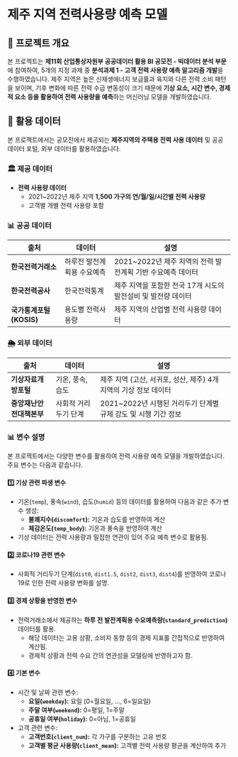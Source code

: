 # 제주 지역 전력사용량 예측 모델

## 📌 프로젝트 개요
본 프로젝트는 **제11회 산업통상자원부 공공데이터 활용 BI 공모전 - 빅데이터 분석 부문**에 참여하여, 5개의 지정 과제 중 **분석과제 1 - 고객 전력 사용량 예측 알고리즘 개발**을 수행하였습니다. 제주 지역은 높은 신재생에너지 보급률과 육지와 다른 전력 소비 패턴을 보이며, 기후 변화에 따른 전력 수급 변동성이 크기 때문에 **기상 요소, 시간 변수, 경제적 요소 등을 활용하여 전력 사용량을 예측**하는 머신러닝 모델을 개발하였습니다.


## 📂 활용 데이터
본 프로젝트에서는 공모전에서 제공되는 **제주지역의 주택용 전력 사용 데이터** 및 공공 데이터 포털, 외부 데이터를 활용하였습니다.

### 🏛 제공 데이터
- **전력 사용량 데이터**  
  - 2021~2022년 제주 지역 **1,500 가구의 연/월/일/시간별 전력 사용량**
  - 고객별 개별 전력 사용량 포함

### 📊 공공 데이터
| 출처 | 데이터 | 설명 |
|------|--------|------|
| **한국전력거래소** | 하루전 발전계획용 수요예측 | 2021~2022년 제주 지역의 전력 발전계획 기반 수요예측 데이터 |
| **한국전력공사** | 한국전력통계 | 제주 지역을 포함한 전국 17개 시도의 발전설비 및 발전량 데이터 |
| **국가통계포털 (KOSIS)** | 용도별 전력사용량 | 제주 지역의 산업별 전력 사용량 데이터 |

### 🌦 외부 데이터
| 출처 | 데이터 | 설명 |
|------|--------|------|
| **기상자료개방포털** | 기온, 풍속, 습도 | 제주 지역 (고산, 서귀포, 성산, 제주) 4개 지역의 기상 정보 데이터 |
| **중앙재난안전대책본부** | 사회적 거리두기 단계 | 2021~2022년 시행된 거리두기 단계별 규제 강도 및 시행 기간 정보 |

### 📊 변수 설명

본 프로젝트에서는 다양한 변수를 활용하여 전력 사용량 예측 모델을 개발하였습니다. 주요 변수는 다음과 같습니다.

#### 1️⃣ **기상 관련 파생 변수**
- 기온(`temp`), 풍속(`wind`), 습도(`humid`) 등의 데이터를 활용하여 다음과 같은 추가 변수 생성:
  - **불쾌지수(`discomfort`):** 기온과 습도를 반영하여 계산
  - **체감온도(`temp_body`):** 기온과 풍속을 반영하여 계산
- 기상 데이터는 전력 사용량과 밀접한 연관이 있어 주요 예측 변수로 활용됨.

#### 2️⃣ **코로나19 관련 변수**
- 사회적 거리두기 단계(`dist0`, `dist1.5`, `dist2`, `dist3`, `dist4`)를 반영하여 코로나19로 인한 전력 사용량 변화를 설명.

#### 3️⃣ **경제 상황을 반영한 변수**
- 전력거래소에서 제공하는 **하루 전 발전계획용 수요예측량(`standard_prediction`)** 데이터를 활용.
  - 해당 데이터는 고용 상황, 소비자 동향 등의 경제 지표를 간접적으로 반영하여 계산됨.
  - 경제적 상황과 전력 수요 간의 연관성을 모델링에 반영하고자 함.

#### 4️⃣ **기본 변수**
- 시간 및 날짜 관련 변수:
  - **요일(`weekday`):** 요일 (0=월요일, ..., 6=일요일)
  - **주말 여부(`weekend`):** 0=평일, 1=주말
  - **공휴일 여부(`holiday`):** 0=아님, 1=공휴일
- 고객 관련 변수:
  - **고객번호(`client_num`):** 각 가구를 구분하는 고유 번호
  - **고객별 평균 사용량(`client_mean`):** 고객별 전력 사용량 평균을 계산하여 추가
